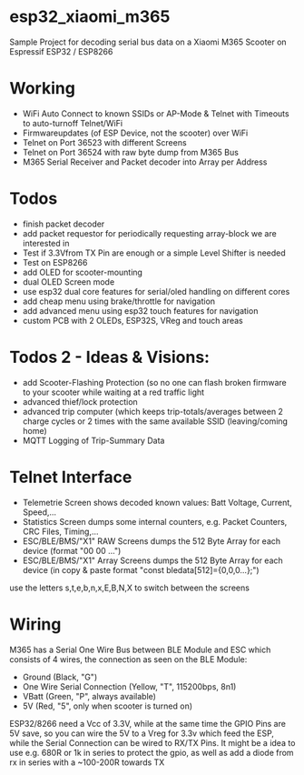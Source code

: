 # esp32_xiaomi_m365
Sample Project for decoding serial bus data on a Xiaomi M365 Scooter on Espressif ESP32 / ESP8266

# Working
- WiFi Auto Connect to known SSIDs or AP-Mode & Telnet with Timeouts to auto-turnoff Telnet/WiFi
- Firmwareupdates (of ESP Device, not the scooter) over WiFi
- Telnet on Port 36523 with different Screens
- Telnet on Port 36524 with raw byte dump from M365 Bus
- M365 Serial Receiver and Packet decoder into Array per Address

# Todos
 - finish packet decoder
 - add packet requestor for periodically requesting array-block we are interested in
 - Test if 3.3Vfrom TX Pin are enough or a simple Level Shifter is needed
 - Test on ESP8266
 - add OLED for scooter-mounting
 - dual OLED Screen mode
 - use esp32 dual core features for serial/oled handling on different cores
 - add cheap menu using brake/throttle for navigation
 - add advanced menu using esp32 touch features for navigation
 - custom PCB with 2 OLEDs, ESP32S, VReg and touch areas

# Todos 2 - Ideas & Visions:
 - add Scooter-Flashing Protection (so no one can flash broken firmware to your scooter while waiting at a red traffic light
 - advanced thief/lock protection
 - advanced trip computer (which keeps trip-totals/averages between 2 charge cycles or 2 times with the same available SSID (leaving/coming home)
 - MQTT Logging of Trip-Summary Data
 
# Telnet Interface
 - Telemetrie Screen shows decoded known values: Batt Voltage, Current, Speed,... 
 - Statistics Screen dumps some internal counters, e.g. Packet Counters, CRC Files, Timing,...
 - ESC/BLE/BMS/"X1" RAW Screens dumps the 512 Byte Array for each device (format "00 00 ...")
 - ESC/BLE/BMS/"X1" Array Screens dumps the 512 Byte Array for each device (in copy & paste format "const bledata[512]={0,0,0...};")

use the letters s,t,e,b,n,x,E,B,N,X to switch between the screens

# Wiring
M365 has a Serial One Wire Bus between BLE Module and ESC which consists of 4 wires, the connection as seen on the BLE Module:
- Ground  (Black, "G")
- One Wire Serial Connection (Yellow, "T", 115200bps, 8n1)
- VBatt (Green, "P", always available)
- 5V (Red, "5", only when scooter is turned on)

ESP32/8266 need a Vcc of 3.3V, while at the same time the GPIO Pins are 5V save, so you can wire the 5V to a Vreg for 3.3v which feed the ESP, while the Serial Connection can be wired to RX/TX Pins.
It might be a idea to use e.g. 680R or 1k in series to protect the gpio, as well as add a diode from rx in series with a ~100-200R towards TX

